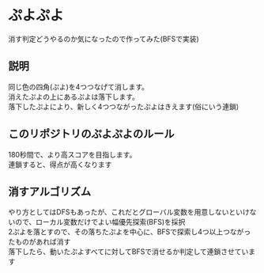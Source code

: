 # ぷよぷよ
消す判定どうやるのか気になったので作ってみた(BFSで実装)

## 説明
同じ色の四角(ぷよ)を4つつなげて消します。  
消えたぷよの上にあるぷよは落下します。  
落下したぷよにより、新しく4つつながったぷよはきえます(俗にいう連鎖)  

## このリポジトリのぷよぷよのルール
180秒間で、より高スコアを目指します。  
連鎖すると、得点が高くなります  

## 消すアルゴリズム
やり方としてはDFSもあったが、これだとグローバル変数を用意しないといけないので、ローカル変数だけでよい幅優先探索(BFS)を採択  
2ぷよを落とすので、その落ちたぷよを中心に、BFSで探索し4つ以上つながったものがあれば消す  
落下したら、動いたぷよすべてに対してBFSで消せるか判定して連鎖させています
